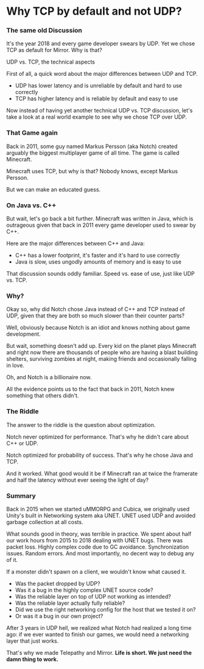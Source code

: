 # Why TCP by default and not UDP?

### The same old Discussion

It's the year 2018 and every game developer swears by UDP. Yet we chose TCP as default for Mirror. Why is that?

UDP vs. TCP, the technical aspects

First of all, a quick word about the major differences between UDP and TCP.

-   UDP has lower latency and is unreliable by default and hard to use correctly
-   TCP has higher latency and is reliable by default and easy to use

Now instead of having yet another technical UDP vs. TCP discussion, let's take a look at a real world example to see why we chose TCP over UDP.

### That Game again

Back in 2011, some guy named Markus Persson (aka Notch) created arguably the biggest multiplayer game of all time. The game is called Minecraft.

Minecraft uses TCP, but why is that? Nobody knows, except Markus Persson.

But we can make an educated guess.

### On Java vs. C++

But wait, let's go back a bit further. Minecraft was written in Java, which is outrageous given that back in 2011 every game developer used to swear by C++.

Here are the major differences between C++ and Java:

-   C++ has a lower footprint, it's faster and it's hard to use correctly
-   Java is slow, uses ungodly amounts of memory and is easy to use

That discussion sounds oddly familiar. Speed vs. ease of use, just like UDP vs. TCP.

### Why?

Okay so, why did Notch chose Java instead of C++ and TCP instead of UDP, given that they are both so much slower than their counter parts?

Well, obviously because Notch is an idiot and knows nothing about game development.

But wait, something doesn't add up. Every kid on the planet plays Minecraft and right now there are thousands of people who are having a blast building shelters, surviving zombies at night, making friends and occasionally falling in love.

Oh, and Notch is a billionaire now.

All the evidence points us to the fact that back in 2011, Notch knew something that others didn't.

### The Riddle

The answer to the riddle is the question about optimization.

Notch never optimized for performance. That's why he didn't care about C++ or UDP.

Notch optimized for probability of success. That's why he chose Java and TCP.

And it worked. What good would it be if Minecraft ran at twice the framerate and half the latency without ever seeing the light of day?

### Summary

Back in 2015 when we started uMMORPG and Cubica, we originally used Unity's built in Networking system aka UNET. UNET used UDP and avoided garbage collection at all costs.

What sounds good in theory, was terrible in practice. We spent about half our work hours from 2015 to 2018 dealing with UNET bugs. There was packet loss. Highly complex code due to GC avoidance. Synchronization issues. Random errors. And most importantly, no decent way to debug any of it.

If a monster didn't spawn on a client, we wouldn't know what caused it.

-   Was the packet dropped by UDP?
-   Was it a bug in the highly complex UNET source code?
-   Was the reliable layer on top of UDP not working as intended?
-   Was the reliable layer actually fully reliable?
-   Did we use the right networking config for the host that we tested it on?
-   Or was it a bug in our own project?

After 3 years in UDP hell, we realized what Notch had realized a long time ago: if we ever wanted to finish our games, we would need a networking layer that just works.

That's why we made Telepathy and Mirror. **Life is short. We just need the damn thing to work.**

